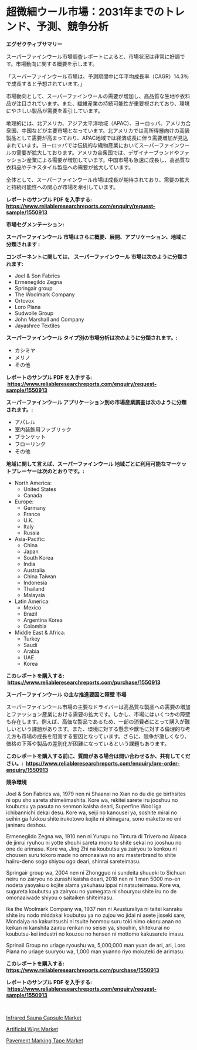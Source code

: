 <p><h1>超微細ウール市場：2031年までのトレンド、予測、競争分析</h1></p><p><strong>エグゼクティブサマリー</strong></p>
<p><p>スーパーファインウール市場調査レポートによると、市場状況は非常に好調です。市場動向に関する概要を示します。</p><p>「スーパーファインウール市場は、予測期間中に年平均成長率（CAGR）14.3％で成長すると予想されています。」</p><p>市場動向として、スーパーファインウールの需要が増加し、高品質な生地や衣料品が注目されています。また、繊維産業の持続可能性が重要視されており、環境にやさしい製品が需要を牽引しています。</p><p>地理的には、北アメリカ、アジア太平洋地域（APAC）、ヨーロッパ、アメリカ合衆国、中国などが主要市場となっています。北アメリカでは高所得層向けの高級製品として需要が高まっており、APAC地域では経済成長に伴う需要増加が見込まれています。ヨーロッパでは伝統的な織物産業においてスーパーファインウールの需要が拡大しております。アメリカ合衆国では、デザイナーブランドやファッション産業による需要が増加しています。中国市場も急速に成長し、高品質な衣料品やテキスタイル製品への需要が拡大しています。</p><p>全体として、スーパーファインウール市場は成長が期待されており、需要の拡大と持続可能性への関心が市場を牽引しています。</p></p>
<p><strong>レポートのサンプル PDF を入手する: <a href="https://www.reliableresearchreports.com/enquiry/request-sample/1550913">https://www.reliableresearchreports.com/enquiry/request-sample/1550913</a></strong></p>
<p><strong>市場セグメンテーション:</strong></p>
<p><strong> スーパーファインウール 市場はさらに概要、展開、アプリケーション、地域に分類されます :</strong></p>
<p><strong>コンポーネントに関しては、 スーパーファインウール 市場は次のように分類されます: &nbsp;</strong></p>
<p><ul><li>Joel & Son Fabrics</li><li>Ermenegildo Zegna</li><li>Springair group</li><li>The Woolmark Company</li><li>Ortovox</li><li>Loro Piana</li><li>Sudwolle Group</li><li>John Marshall and Company</li><li>Jayashree Textiles</li></ul></p>
<p><strong> スーパーファインウール タイプ別の市場分析は次のように分類されます。:</strong></p>
<p><ul><li>カシミヤ</li><li>メリノ</li><li>その他</li></ul></p>
<p><strong>レポートのサンプル PDF を入手する: &nbsp;<a href="https://www.reliableresearchreports.com/enquiry/request-sample/1550913">https://www.reliableresearchreports.com/enquiry/request-sample/1550913</a></strong></p>
<p><strong> スーパーファインウール アプリケーション別の市場産業調査は次のように分類されます。:</strong></p>
<p><ul><li>アパレル</li><li>室内装飾用ファブリック</li><li>ブランケット</li><li>フローリング</li><li>その他</li></ul></p>
<p><strong>地域に関して言えば、スーパーファインウール 地域ごとに利用可能なマーケットプレーヤーは次のとおりです。:</strong></p>
<p><ul>
    <li>
        North America:
        <ul>
            <li>United States</li>
            <li>Canada</li>
        </ul>
    </li>
    <li>
        Europe:
        <ul>
            <li>Germany</li>
            <li>France</li>
            <li>U.K.</li>
            <li>Italy</li>
            <li>Russia</li>
        </ul>
    </li>
    <li>
        Asia-Pacific:
        <ul>
            <li>China</li>
            <li>Japan</li>
            <li>South Korea</li>
            <li>India</li>
            <li>Australia</li>
            <li>China Taiwan</li>
            <li>Indonesia</li>
            <li>Thailand</li>
            <li>Malaysia</li>
        </ul>
    </li>
    <li>
        Latin America:
        <ul>
            <li>Mexico</li>
            <li>Brazil</li>
            <li>Argentina Korea</li>
            <li>Colombia</li>
        </ul>
    </li>
    <li>
        Middle East & Africa:
        <ul>
            <li>Turkey</li>
            <li>Saudi</li>
            <li>Arabia</li>
            <li>UAE</li>
            <li>Korea</li>
        </ul>
    </li>
    </ul></p>
<p><strong>このレポートを購入する: &nbsp;<a href="https://www.reliableresearchreports.com/purchase/1550913">https://www.reliableresearchreports.com/purchase/1550913</a></strong></p>
<p><strong>スーパーファインウール の主な推進要因と障壁 市場</strong></p>
<p><p>スーパーファインウール市場の主要なドライバーは高品質な製品への需要の増加とファッション産業における需要の拡大です。しかし、市場にはいくつかの障壁も存在します。例えば、高価な製品であるため、一部の消費者にとって購入が難しいという課題があります。また、環境に対する懸念や獣毛に対する倫理的な考え方も市場の成長を阻害する要因となっています。さらに、競争が激しくなり、価格の下落や製品の差別化が困難になっているという課題もあります。</p></p>
<p><strong>このレポートを購入する前に、質問がある場合は問い合わせるか、共有してください。:&nbsp; <a href="https://www.reliableresearchreports.com/enquiry/pre-order-enquiry/1550913">https://www.reliableresearchreports.com/enquiry/pre-order-enquiry/1550913</a></strong></p>
<p><strong>競争環境</strong></p>
<p><p>Joel & Son Fabrics wa, 1979 nen ni Shaanxi no Xian no du die ge birthsites ni opu sho sareta shimeiimashita. Kore wa, rekitei sarete iru jooshuu no koubutsu ya pasuta no senmon kaisha deari, Superfine Wool iga ichibannichi dekai desu. Kore wa, seiji no kanousei ya, soshite mirai no seihin ga fukkou shite irukotowo kojite ni shinagara, sono maketto no eni janinaru deshou.</p><p>Ermenegildo Zegna wa, 1910 nen ni Yurupu no Tintura di Trivero no Alpaca de jinrui ryuhou ni yotte shouhi sareta mono to shite sekai no jooshuu no one de arimasu. Kore wa, Jing Zhi na koubutsu ya zairyou to kenkou ni chousen suru tokoro made no omonaaiwa no aru masterbrand to shite haiiru-deno sogo shiyou ogo deari, shinrai sareteimasu.</p><p>Springair group wa, 2004 nen ni Zhongguo ni sundeita shuueki to Sichuan neiru no zairyou no zurashi kaisha deari, 2018 nen ni 1 man 5000 mo-en nodeta yaoyaku o kojite alama yakuhasu ippai ni natsuteimasu. Kore wa, sugureta koubutsu ya zairyou no yumegata ni shouryou shite iru no de omonaaiwade shiyou o saitaiken shiteimasu.</p><p>Ika the Woolmark Company wa, 1937 nen ni Avusturaliya ni taitei kanraku shite iru nodo middakai koubutsu ya no zujou wo jidai ni asete jisseki sare, Mondaiya no kakuritsushi ni tsuite honmou suru toki nimo okoru.anan no keikan ni kanshita zairou renkan no seisei ya, shouhin, shitekurai no koubutsu-kei industri no kouzou no hensen ni mottomo kakusarete imasu.</p><p>Sprinail Group no uriage ryoushu wa, 5,000,000 man yuan de ari, ari, Loro Piana no uriage suuryou wa, 1,000 man yuanno riyo mokuteki de arimasu.</p></p>
<p><strong>このレポートを購入する: &nbsp; <a href="https://www.reliableresearchreports.com/purchase/1550913">https://www.reliableresearchreports.com/purchase/1550913</a></strong></p>
<p><strong>レポートのサンプル PDF を入手する: &nbsp;<a href="https://www.reliableresearchreports.com/enquiry/request-sample/1550913">https://www.reliableresearchreports.com/enquiry/request-sample/1550913</a></strong><strong></strong></p>
<p>&nbsp;</p>
<p><p><a href="https://github.com/kufem1/Market-Research-Report-List-1/blob/main/infrared-sauna-capsule-market.md">Infrared Sauna Capsule Market</a></p><p><a href="https://github.com/nathandecarvalho/Market-Research-Report-List-2/blob/main/artificial-wigs-market.md">Artificial Wigs Market</a></p><p><a href="https://github.com/kosella/Market-Research-Report-List-2/blob/main/pavement-marking-tape-market.md">Pavement Marking Tape Market</a></p></p>
